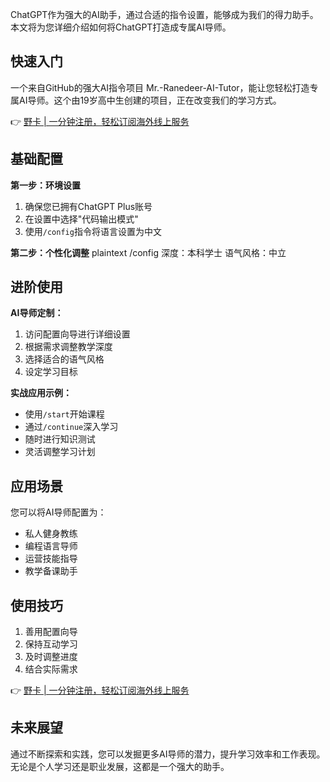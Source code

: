 ChatGPT作为强大的AI助手，通过合适的指令设置，能够成为我们的得力助手。本文将为您详细介绍如何将ChatGPT打造成专属AI导师。

## 快速入门

一个来自GitHub的强大AI指令项目 Mr.-Ranedeer-AI-Tutor，能让您轻松打造专属AI导师。这个由19岁高中生创建的项目，正在改变我们的学习方式。

👉 [野卡 | 一分钟注册，轻松订阅海外线上服务](https://bit.ly/bewildcard)

## 基础配置

**第一步：环境设置**
1. 确保您已拥有ChatGPT Plus账号
2. 在设置中选择"代码输出模式"
3. 使用`/config`指令将语言设置为中文

**第二步：个性化调整**
plaintext
/config
深度：本科学士
语气风格：中立


## 进阶使用

**AI导师定制：**
1. 访问配置向导进行详细设置
2. 根据需求调整教学深度
3. 选择适合的语气风格
4. 设定学习目标

**实战应用示例：**
- 使用`/start`开始课程
- 通过`/continue`深入学习
- 随时进行知识测试
- 灵活调整学习计划

## 应用场景

您可以将AI导师配置为：
- 私人健身教练
- 编程语言导师
- 运营技能指导
- 教学备课助手

## 使用技巧

1. 善用配置向导
2. 保持互动学习
3. 及时调整进度
4. 结合实际需求

👉 [野卡 | 一分钟注册，轻松订阅海外线上服务](https://bit.ly/bewildcard)

## 未来展望

通过不断探索和实践，您可以发掘更多AI导师的潜力，提升学习效率和工作表现。无论是个人学习还是职业发展，这都是一个强大的助手。